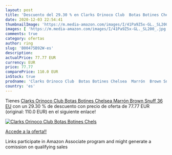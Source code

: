 ```yaml
---
layout: post
title: 'Descuento del 29.30 % en Clarks Orinoco Club  Botas Botines Chels'
date: 2020-12-03 22:54:41
thumbnailImage: 'https://m.media-amazon.com/images/I/41Pa9Z5x-GL._SL200_.jpg'
images: [ 'https://m.media-amazon.com/images/I/41Pa9Z5x-GL._SL200_.jpg' ]
comments: true
category: ofertas
author: ring
slug: 'B00475B92W-es'
description:
actualPrice: 77.77 EUR
currency: EUR
price: 77.77
comparePrice: 110.0 EUR
inStock: true
prodname: 'Clarks Orinoco Club  Botas Botines Chelsea  Marrón  Brown Snuff   36 EU'
country: 'es'
---
```


Tienes [Clarks Orinoco Club  Botas Botines Chelsea  Marrón  Brown Snuff   36 EU](https://www.amazon.es/dp/B00475B92W/?tag=tolees-21) con un 29.30 % de descuento con precio de oferta de 77.77 EUR (original: 110.0 EUR) en el siguiente enlace!

[![Clarks Orinoco Club  Botas Botines Chels](https://m.media-amazon.com/images/I/41Pa9Z5x-GL._SL200_.jpg)](https://www.amazon.es/dp/B00475B92W/?tag=tolees-21)

[Accede a la oferta!!](https://www.amazon.es/dp/B00475B92W/?tag=tolees-21)

Links participate in Amazon Associate program and might generate a comission on qualifying sales


